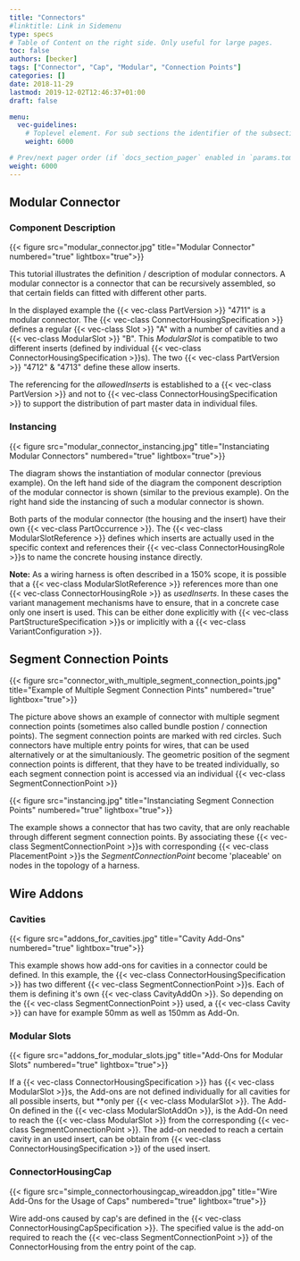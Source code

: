 ```yaml
---
title: "Connectors"
#linktitle: Link in Sidemenu
type: specs
# Table of Content on the right side. Only useful for large pages.
toc: false
authors: [becker]
tags: ["Connector", "Cap", "Modular", "Connection Points"]
categories: []
date: 2018-11-29
lastmod: 2019-12-02T12:46:37+01:00
draft: false

menu:
  vec-guidelines:
    # Toplevel element. For sub sections the identifier of the subsection
    weight: 6000

# Prev/next pager order (if `docs_section_pager` enabled in `params.toml`)
weight: 6000
---
```

## Modular Connector 
### Component Description
{{< figure src="modular_connector.jpg" title="Modular Connector" numbered="true" lightbox="true">}}

This tutorial illustrates the definition / description of modular connectors. A modular connector is a connector that can be recursively assembled, so that certain fields can fitted with different other parts.

In the displayed example the {{< vec-class PartVersion >}} "4711" is a modular connector. The {{< vec-class ConnectorHousingSpecification >}} defines a regular {{< vec-class Slot >}} "A" with a number of cavities and a {{< vec-class ModularSlot >}} "B". This *ModularSlot* is compatible to two different inserts (defined by individual {{< vec-class ConnectorHousingSpecification >}}s). The two {{< vec-class PartVersion >}} "4712" & "4713" define these allow inserts.

The referencing for the *allowedInserts* is established to a {{< vec-class PartVersion >}} and not to {{< vec-class ConnectorHousingSpecification >}} to support the distribution of part master data in individual files.

### Instancing 
{{< figure src="modular_connector_instancing.jpg" title="Instanciating Modular Connectors" numbered="true" lightbox="true">}}

The diagram shows the instantiation of modular connector (previous example). On the left hand side of the diagram the component description of the modular connector is shown (similar to the previous example). On the right hand side the instancing of such a modular connector is shown.

Both parts of the modular connector (the housing and the insert) have their own {{< vec-class PartOccurrence >}}. The {{< vec-class ModularSlotReference >}} defines which inserts are actually used in the specific context and references their {{< vec-class ConnectorHousingRole >}}s to name the concrete housing instance directly.

**Note:** As a wiring harness is often described in a 150% scope, it is possible that a {{< vec-class ModularSlotReference >}} references more than one {{< vec-class ConnectorHousingRole >}} as *usedInserts*. In these cases the variant management mechanisms have to ensure, that in a concrete case only one insert is used. This can be either done explicitly with {{< vec-class PartStructureSpecification >}}s or implicitly with a {{< vec-class VariantConfiguration >}}.

## Segment Connection Points 
{{< figure src="connector_with_multiple_segment_connection_points.jpg" title="Example of Multiple Segment Connection Pints" numbered="true" lightbox="true">}}

The picture above shows an example of connector with multiple segment connection points (sometimes also called bundle postion / connection points). The segment connection points are marked with red circles. Such connectors have multiple entry points for wires, that can be used alternatively or at the simultaniously. The geometric position of the segment connection points is different, that they have to be treated individually, so each segment connection point is accessed via an individual {{< vec-class SegmentConnectionPoint >}} 

{{< figure src="instancing.jpg" title="Instanciating Segment Connection Points" numbered="true" lightbox="true">}}

The example shows a connector that has two cavity, that are only reachable through different segment connection points. By associating these {{< vec-class SegmentConnectionPoint >}}s with corresponding {{< vec-class PlacementPoint >}}s the *SegmentConnectionPoint* become 'placeable' on nodes in the topology of a harness.
## Wire Addons 
### Cavities 
{{< figure src="addons_for_cavities.jpg" title="Cavity Add-Ons" numbered="true" lightbox="true">}}

This example shows how add-ons for cavities in a connector could be defined. In this example, the {{< vec-class ConnectorHousingSpecification >}} has two different {{< vec-class SegmentConnectionPoint >}}s. Each of them is defining it's own {{< vec-class CavityAddOn >}}. So depending on the {{< vec-class SegmentConnectionPoint >}} used, a {{< vec-class Cavity >}} can have for example 50mm as well as 150mm as Add-On.

### Modular Slots 
{{< figure src="addons_for_modular_slots.jpg" title="Add-Ons for Modular Slots" numbered="true" lightbox="true">}}

If a {{< vec-class ConnectorHousingSpecification >}} has {{< vec-class ModularSlot >}}s, the Add-ons are not defined individually for all cavities for all possible inserts, but **only per {{< vec-class ModularSlot >}}. The Add-On defined in the {{< vec-class ModularSlotAddOn >}}, is the Add-On need to reach the {{< vec-class ModularSlot >}} from the corresponding {{< vec-class SegmentConnectionPoint >}}. The add-on needed to reach a certain cavity in an used insert, can be obtain from {{< vec-class ConnectorHousingSpecification >}} of the used insert.

### ConnectorHousingCap 
{{< figure src="simple_connectorhousingcap_wireaddon.jpg" title="Wire Add-Ons for the Usage of Caps" numbered="true" lightbox="true">}}

Wire add-ons caused by cap's are defined in the {{< vec-class ConnectorHousingCapSpecification >}}. The specified value is the add-on required to reach the {{< vec-class SegmentConnectionPoint >}} of the ConnectorHousing from the entry point of the cap.